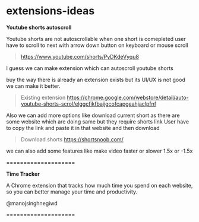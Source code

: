 # extensions-ideas

**Youtube shorts autoscroll**

Youtube shorts are not autoscrollable when one short is comepleted user have to scroll to next
with arrow down button on keyboard or mouse scroll

> https://www.youtube.com/shorts/PyDKdeVyqu8

I guess we can make extension which can autoscroll youtube shorts 

buy the way there is already an extension exists but its UI/UX is not good we can make it better.

> Existing extension
> https://chrome.google.com/webstore/detail/auto-youtube-shorts-scrol/elggcfikfbaijgcofcapgeahjaclpfnf


Also we can add more options like download current short as there are some website which are doing same but they require shorts link
User have to copy the link and paste it in that website and then download 

> Download shorts
> https://shortsnoob.com/

we can also add some features like make video faster or slower 1.5x or -1.5x

====================

**Time Tracker**

A Chrome extension that tracks how much time you spend on each website, so you can better manage your time and productivity.

@manojsinghnegiwd

====================
